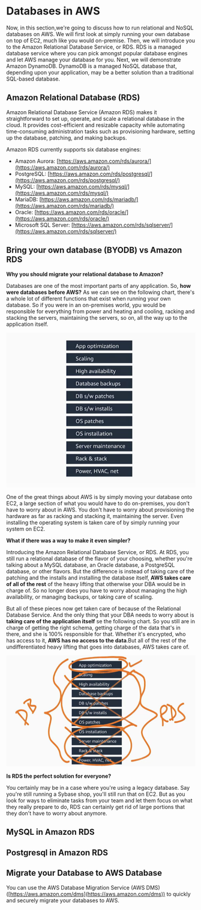 # Databases in AWS


Now, in this section,we're going to discuss how to run relational and NoSQL databases on AWS. We will first look at simply running your own database on top of EC2, much like you would on-premise. Then, we will introduce you to the Amazon Relational Database Service, or RDS. RDS is a managed database service where you can pick amongst popular database engines and let AWS manage your database for you. Next, we will demonstrate Amazon DynamoDB. DynamoDB is a managed NoSQL database that, depending upon
your application, may be a better solution than a traditional SQL-based database. 


## Amazon Relational Database (RDS)

Amazon Relational Database Service (Amazon RDS) makes it straightforward to set up, operate, and scale a relational database in the cloud. It provides cost-efficient and resizable capacity while automating time-consuming administration tasks such as provisioning hardware, setting up the database, patching, and making backups.


Amazon RDS currently supports six database engines:

- Amazon Aurora: [https://aws.amazon.com/rds/aurora/](https://aws.amazon.com/rds/aurora/)
- PostgreSQL: [https://aws.amazon.com/rds/postgresql/](https://aws.amazon.com/rds/postgresql/)
- MySQL: [https://aws.amazon.com/rds/mysql/](https://aws.amazon.com/rds/mysql/)
- MariaDB: [https://aws.amazon.com/rds/mariadb/](https://aws.amazon.com/rds/mariadb/)
- Oracle: [https://aws.amazon.com/rds/oracle/](https://aws.amazon.com/rds/oracle/)
- Microsoft SQL Server: [https://aws.amazon.com/rds/sqlserver/](https://aws.amazon.com/rds/sqlserver/)


## Bring your own database (BYODB) vs Amazon RDS


**Why you should migrate your relational database to Amazon?**


Databases are one of the most important parts of any application. So, **how were databases  before AWS?** 
As we can see on the following chart, there's a whole lot of different functions that exist when running your own database.
So if you were in an on-premises world, ypu would be responsible for everything from power and heating and cooling, racking and stacking the servers, maintaining the servers, so on, all the way up to the application itself.

![](DB.png)

One of the great things about AWS is by simply moving your database onto EC2, a large section of what you would have to do on-premises, you don't have to worry about in AWS. You don't have to worry about provisioning the hardware as far as racking and
stacking it, maintaining the server. Even installing the operating system is taken care of by simply running your system on EC2.

**What if there was a way to make it even simpler?** 


Introducing the Amazon Relational Database Service, or RDS. At RDS, you still run a relational database of the flavor of your choosing, whether you're talking about a MySQL database, an Oracle database, a PostgreSQL database, or other flavors. But the difference is instead of taking care of the patching and the installs and installing the database itself, **AWS takes care of all of the rest** of the heavy lifting that otherwise your DBA would be in charge of. So no longer does you have to worry about managing the high availability, or managing backups, or taking care of scaling.

But all of these pieces now get taken care of because of the Relational Database Service. And the only thing that your DBA needs to worry about is **taking care of the application itself** se the following chart. So you still are in charge of getting the right schema, getting charge of
the data that's in there, and she is 100% responsible for that. Whether it's encrypted, who has access to it, **AWS has no access to the data**.But all of the rest of the undifferentiated heavy lifting that goes into databases, AWS takes care of.


![](DB2.png)

**Is RDS the perfect solution for everyone?**


You certainly may be in a case where you're using a legacy database. Say you're still running a Sybase shop, you'll still run that on EC2. But as you look for ways to eliminate tasks from your team and let them focus on what they really prepare to do, RDS can certainly get rid of large portions that they don't have to worry about anymore. 







## MySQL in Amazon RDS





## Postgresql in Amazon RDS



















## Migrate your Database to AWS Database


You can use the AWS Database Migration Service (AWS DMS) ([https://aws.amazon.com/dms](https://aws.amazon.com/dms)) to quickly and securely migrate your databases to AWS.

























